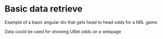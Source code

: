 # Basic data retrieve

Example of a basic angular div that gets head to head odds for a NRL game. 

Data could be used for showing UBet odds on a webpage